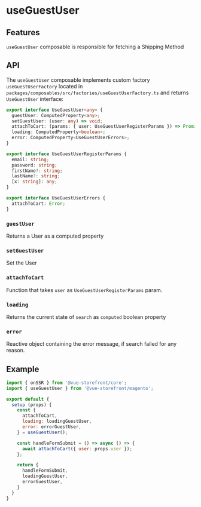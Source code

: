 # useGuestUser

## Features
`useGuestUser` composable is responsible for fetching a Shipping Method

## API
The `useGuestUser` composable implements custom factory `useGuestUserFactory` located in `packages/composables/src/factories/useGuestUserFactory.ts` and returns `UseGuestUser` interface:
```typescript
export interface UseGuestUser<any> {
  guestUser: ComputedProperty<any>;
  setGuestUser: (user: any) => void;
  attachToCart: (params: { user: UseGuestUserRegisterParams }) => Promise<void>;
  loading: ComputedProperty<boolean>;
  error: ComputedProperty<UseGuestUserErrors>;
}

export interface UseGuestUserRegisterParams {
  email: string;
  password: string;
  firstName?: string;
  lastName?: string;
  [x: string]: any;
}

export interface UseGuestUserErrors {
  attachToCart: Error;
}
```
### `guestUser`
Returns a User as a computed property

### `setGuestUser`
Set the User

### `attachToCart`
Function that takes `user` as `UseGuestUserRegisterParams` param.

### `loading`
Returns the current state of `search` as `computed` boolean property

### `error`
Reactive object containing the error message, if search failed for any reason.

## Example

```javascript
import { onSSR } from '@vue-storefront/core';
import { useGuestUser } from '@vue-storefront/magento';

export default {
  setup (props) {
    const {
      attachToCart,
      loading: loadingGuestUser,
      error: errorGuestUser,
    } = useGuestUser();

    const handleFormSubmit = () => async () => {
      await attachToCart({ user: props.user });
    };

    return {
      handleFormSubmit,
      loadingGuestUser,
      errorGuestUser,
    }
  }
}
```
